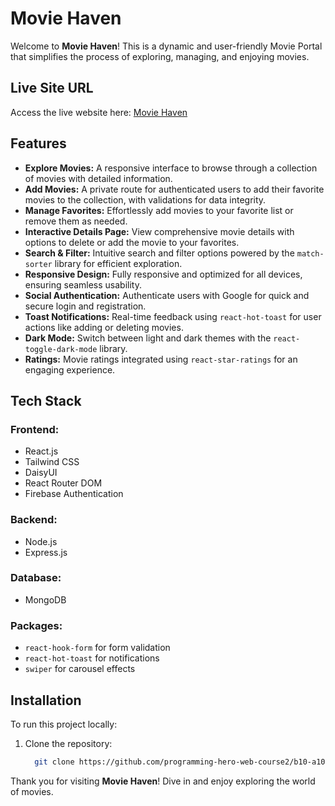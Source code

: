 # Movie Haven

Welcome to **Movie Haven**! This is a dynamic and user-friendly Movie Portal that simplifies the process of exploring, managing, and enjoying movies.

## Live Site URL

Access the live website here: [Movie Haven](https://movie-haven-df1ab.web.app)

## Features

- **Explore Movies:** A responsive interface to browse through a collection of movies with detailed information.
- **Add Movies:** A private route for authenticated users to add their favorite movies to the collection, with validations for data integrity.
- **Manage Favorites:** Effortlessly add movies to your favorite list or remove them as needed.
- **Interactive Details Page:** View comprehensive movie details with options to delete or add the movie to your favorites.
- **Search & Filter:** Intuitive search and filter options powered by the `match-sorter` library for efficient exploration.
- **Responsive Design:** Fully responsive and optimized for all devices, ensuring seamless usability.
- **Social Authentication:** Authenticate users with Google for quick and secure login and registration.
- **Toast Notifications:** Real-time feedback using `react-hot-toast` for user actions like adding or deleting movies.
- **Dark Mode:** Switch between light and dark themes with the `react-toggle-dark-mode` library.
- **Ratings:** Movie ratings integrated using `react-star-ratings` for an engaging experience.

## Tech Stack

### Frontend:

- React.js
- Tailwind CSS
- DaisyUI
- React Router DOM
- Firebase Authentication

### Backend:

- Node.js
- Express.js

### Database:

- MongoDB

### Packages:

- `react-hook-form` for form validation
- `react-hot-toast` for notifications
- `swiper` for carousel effects

## Installation

To run this project locally:

1. Clone the repository:
   ```bash
     git clone https://github.com/programming-hero-web-course2/b10-a10-client-side-rimasultana
   ```

Thank you for visiting **Movie Haven**! Dive in and enjoy exploring the world of movies.
